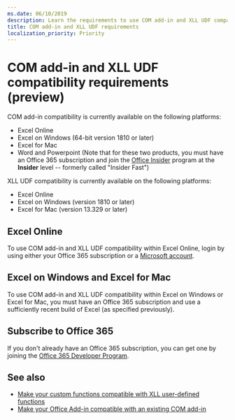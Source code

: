 ```yaml
---
ms.date: 06/10/2019
description: Learn the requirements to use COM add-in and XLL UDF compatibility features. 
title: COM add-in and XLL UDF requirements
localization_priority: Priority
---
```

# COM add-in and XLL UDF compatibility requirements (preview)

COM add-in compatibility is currently available on the following platforms:

- Excel Online
- Excel on Windows (64-bit version 1810 or later)
- Excel for Mac
- Word and Powerpoint (Note that for these two products, you must have an Office 365 subscription and join the [Office Insider](https://products.office.com/office-insider) program at the **Insider** level -- formerly called "Insider Fast")

XLL UDF compatibility is currently available on the following platforms:

- Excel Online
- Excel on Windows (version 1810 or later)
- Excel for Mac (version 13.329 or later)

## Excel Online
To use COM add-in and XLL UDF compatibility within Excel Online, login by using either your Office 365 subscription or a [Microsoft account](https://account.microsoft.com/account).

## Excel on Windows and Excel for Mac
To use COM add-in and XLL UDF compatibility within Excel on Windows or Excel for Mac, you must have an Office 365 subscription and use a sufficiently recent build of Excel (as specified previously).

## Subscribe to Office 365
If you don't already have an Office 365 subscription, you can get one by joining the [Office 365 Developer Program](https://developer.microsoft.com/en-us/office/dev-program).

## See also

- [Make your custom functions compatible with XLL user-defined functions](make-custom-functions-compatible-with-xll-udf.md)
- [Make your Office Add-in compatible with an existing COM add-in](../develop/make-office-add-in-compatible-with-existing-com-add-in.md)